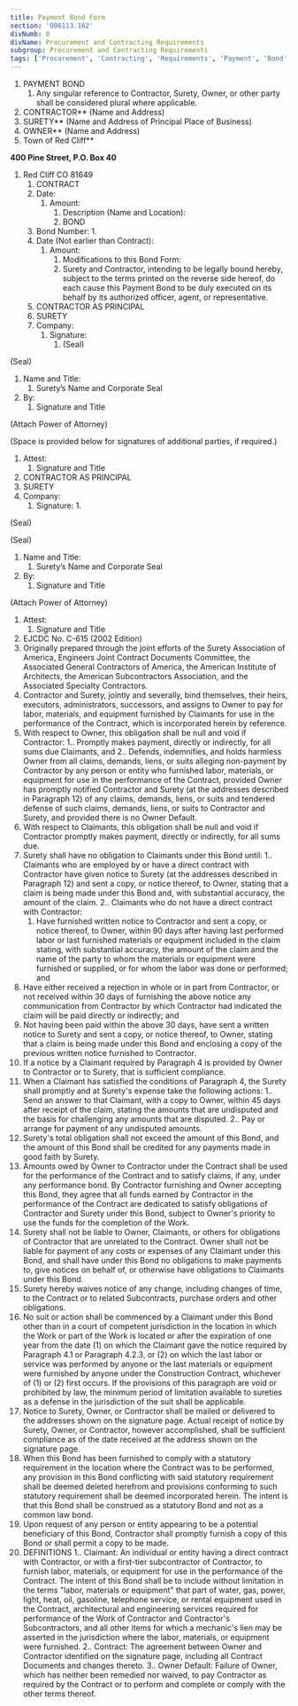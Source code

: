 ```yaml
---
title: Payment Bond Form
section: '006113.162'
divNumb: 0
divName: Procurement and Contracting Requirements
subgroup: Procurement and Contracting Requirements
tags: ['Procurement', 'Contracting', 'Requirements', 'Payment', 'Bond', 'Form']
---
```


1. PAYMENT BOND
   1. Any singular reference to Contractor, Surety, Owner, or other party shall be considered plural where applicable.
1. CONTRACTOR** (Name and Address)
1. SURETY** (Name and Address of Principal Place of Business)
1. OWNER** (Name and Address)
1. Town of Red Cliff** 

 **400 Pine Street, P.O. Box 40** 
1. Red Cliff CO 81649
   1. CONTRACT
   1. Date:
      1. Amount:
            1. Description (Name and Location):
         1. BOND
   1. Bond Number:
      1. 
   1. Date (Not earlier than Contract):
      1. Amount:
            1. Modifications to this Bond Form:
         1. Surety and Contractor, intending to be legally bound hereby, subject to the terms printed on the reverse side hereof, do each cause this Payment Bond to be duly executed on its behalf by its authorized officer, agent, or representative.
   1. CONTRACTOR AS PRINCIPAL
   1. SURETY
   1. Company:
      1. Signature:
            1. (Seal)

(Seal)
   1. Name and Title:
      1. Surety’s Name and Corporate Seal
   1. By:
      1. Signature and Title

(Attach Power of Attorney)

(Space is provided below for signatures of additional parties, if required.)
   1. Attest:
      1. Signature and Title
   1. CONTRACTOR AS PRINCIPAL
   1. SURETY
   1. Company:
      1. Signature:
         1. 

(Seal)

(Seal)
   1. Name and Title:
      1. Surety’s Name and Corporate Seal
   1. By:
      1. Signature and Title

(Attach Power of Attorney)
   1. Attest:
      1. Signature and Title
1. EJCDC No. C-615 (2002 Edition)
1. Originally prepared through the joint efforts of the Surety Association of America, Engineers Joint Contract Documents Committee, the Associated General Contractors of America, the American Institute of Architects, the American Subcontractors Association, and the Associated Specialty Contractors.
1. Contractor and Surety, jointly and severally, bind themselves, their heirs, executors, administrators, successors, and assigns to Owner to pay for labor, materials, and equipment furnished by Claimants for use in the performance of the Contract, which is incorporated herein by reference. 
2. With respect to Owner, this obligation shall be null and void if Contractor:
1.. Promptly makes payment, directly or indirectly, for all sums due Claimants, and
2.. Defends, indemnifies, and holds harmless Owner from all claims, demands, liens, or suits alleging non-payment by Contractor by any person or entity who furnished labor, materials, or equipment for use in the performance of the Contract, provided Owner has promptly notified Contractor and Surety (at the addresses described in Paragraph 12) of any claims, demands, liens, or suits and tendered defense of such claims, demands, liens, or suits to Contractor and Surety, and provided there is no Owner Default.
3. With respect to Claimants, this obligation shall be null and void if Contractor promptly makes payment, directly or indirectly, for all sums due.
4. Surety shall have no obligation to Claimants under this Bond until:
1.. Claimants who are employed by or have a direct contract with Contractor have given notice to Surety (at the addresses described in Paragraph 12) and sent a copy, or notice thereof, to Owner, stating that a claim is being made under this Bond and, with substantial accuracy, the amount of the claim.
2.. Claimants who do not have a direct contract with Contractor:
      1. Have furnished written notice to Contractor and sent a copy, or notice thereof, to Owner, within 90 days after having last performed labor or last furnished materials or equipment included in the claim stating, with substantial accuracy, the amount of the claim and the name of the party to whom the materials or equipment were furnished or supplied, or for whom the labor was done or performed; and
2. Have either received a rejection in whole or in part from Contractor, or not received within 30 days of furnishing the above notice any communication from Contractor by which Contractor had indicated the claim will be paid directly or indirectly; and
3. Not having been paid within the above 30 days, have sent a written notice to Surety and sent a copy, or notice thereof, to Owner, stating that a claim is being made under this Bond and enclosing a copy of the previous written notice furnished to Contractor.
5. If a notice by a Claimant required by Paragraph 4 is provided by Owner to Contractor or to Surety, that is sufficient compliance.
6. When a Claimant has satisfied the conditions of Paragraph 4, the Surety shall promptly and at Surety's expense take the following actions:
1.. Send an answer to that Claimant, with a copy to Owner, within 45 days after receipt of the claim, stating the amounts that are undisputed and the basis for challenging any amounts that are disputed.
2.. Pay or arrange for payment of any undisputed amounts.
7. Surety's total obligation shall not exceed the amount of this Bond, and the amount of this Bond shall be credited for any payments made in good faith by Surety.
8. Amounts owed by Owner to Contractor under the Contract shall be used for the performance of the Contract and to satisfy claims, if any, under any performance bond. By Contractor furnishing and Owner accepting this Bond, they agree that all funds earned by Contractor in the performance of the Contract are dedicated to satisfy obligations of Contractor and Surety under this Bond, subject to Owner's priority to use the funds for the completion of the Work.
9. Surety shall not be liable to Owner, Claimants, or others for obligations of Contractor that are unrelated to the Contract. Owner shall not be liable for payment of any costs or expenses of any Claimant under this Bond, and shall have under this Bond no obligations to make payments to, give notices on behalf of, or otherwise have obligations to Claimants under this Bond.
10. Surety hereby waives notice of any change, including changes of time, to the Contract or to related Subcontracts, purchase orders and other obligations.
11. No suit or action shall be commenced by a Claimant under this Bond other than in a court of competent jurisdiction in the location in which the Work or part of the Work is located or after the expiration of one year from the date (1) on which the Claimant gave the notice required by Paragraph 4.1 or Paragraph 4.2.3, or (2) on which the last labor or service was performed by anyone or the last materials or equipment were furnished by anyone under the Construction Contract, whichever of (1) or (2) first occurs. If the provisions of this paragraph are void or prohibited by law, the minimum period of limitation available to sureties as a defense in the jurisdiction of the suit shall be applicable.
12. Notice to Surety, Owner, or Contractor shall be mailed or delivered to the addresses shown on the signature page. Actual receipt of notice by Surety, Owner, or Contractor, however accomplished, shall be sufficient compliance as of the date received at the address shown on the signature page.
13. When this Bond has been furnished to comply with a statutory requirement in the location where the Contract was to be performed, any provision in this Bond conflicting with said statutory requirement shall be deemed deleted herefrom and provisions conforming to such statutory requirement shall be deemed incorporated herein. The intent is that this Bond shall be construed as a statutory Bond and not as a common law bond. 
14. Upon request of any person or entity appearing to be a potential beneficiary of this Bond, Contractor shall promptly furnish a copy of this Bond or shall permit a copy to be made.
15. DEFINITIONS
1.. Claimant: An individual or entity having a direct contract with Contractor, or with a first-tier subcontractor of Contractor, to furnish labor, materials, or equipment for use in the performance of the Contract. The intent of this Bond shall be to include without limitation in the terms "labor, materials or equipment" that part of water, gas, power, light, heat, oil, gasoline, telephone service, or rental equipment used in the Contract, architectural and engineering services required for performance of the Work of Contractor and Contractor's Subcontractors, and all other items for which a mechanic's lien may be asserted in the jurisdiction where the labor, materials, or equipment were furnished.
2.. Contract: The agreement between Owner and Contractor identified on the signature page, including all Contract Documents and changes thereto. 
3.. Owner Default: Failure of Owner, which has neither been remedied nor waived, to pay Contractor as required by the Contract or to perform and complete or comply with the other terms thereof.

